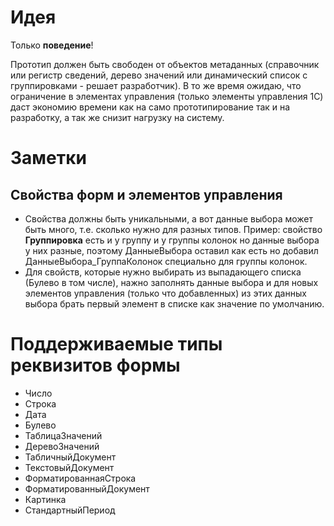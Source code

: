 # Идея

Только **поведение**! 

Прототип должен быть свободен от объектов метаданных (справочник или регистр сведений, дерево значений или динамический список с группировками - решает разработчик). В то же время ожидаю, что ограничение в элементах управления (только элементы управления 1С) даст экономию времени как на само прототипирование так и на разработку, а так же снизит нагрузку на систему.

# Заметки

## Свойства форм и элементов управления

* Свойства должны быть уникальными, а вот данные выбора может быть много, т.е. сколько нужно для разных типов. Пример: свойство **Группировка** есть и у группу и у группы колонок но данные выбора у них разные, поэтому ДанныеВыбора оставил как есть но добавил ДанныеВыбора_ГруппаКолонок специально для группы колонок.
* Для свойств, которые нужно выбирать из выпадающего списка (Булево в том числе), нажно заполнять данные выбора и для новых элементов управления (только что добавленных) из этих данных выбора брать первый элемент в списке как значение по умолчанию.

# Поддерживаемые типы реквизитов формы

* Число
* Строка
* Дата
* Булево
* ТаблицаЗначений
* ДеревоЗначений
* ТабличныйДокумент
* ТекстовыйДокумент
* ФорматированнаяСтрока
* ФорматированныйДокумент
* Картинка
* СтандартныйПериод

